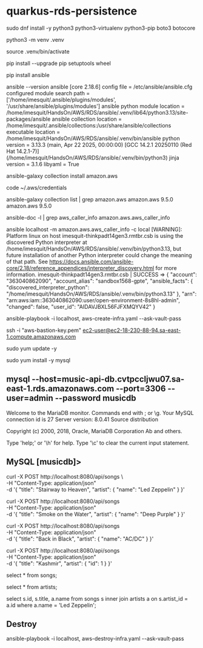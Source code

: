 # quarkus-rds-persistence




sudo dnf install -y python3 python3-virtualenv python3-pip boto3 botocore

python3 -m venv .venv

source .venv/bin/activate

pip install --upgrade pip setuptools wheel

pip install ansible

ansible --version
ansible [core 2.18.6]
  config file = /etc/ansible/ansible.cfg
  configured module search path = ['/home/imesquit/.ansible/plugins/modules', '/usr/share/ansible/plugins/modules']
  ansible python module location = /home/imesquit/HandsOn/AWS/RDS/ansible/.venv/lib64/python3.13/site-packages/ansible
  ansible collection location = /home/imesquit/.ansible/collections:/usr/share/ansible/collections
  executable location = /home/imesquit/HandsOn/AWS/RDS/ansible/.venv/bin/ansible
  python version = 3.13.3 (main, Apr 22 2025, 00:00:00) [GCC 14.2.1 20250110 (Red Hat 14.2.1-7)] (/home/imesquit/HandsOn/AWS/RDS/ansible/.venv/bin/python3)
  jinja version = 3.1.6
  libyaml = True

ansible-galaxy collection install amazon.aws

code ~/.aws/credentials

ansible-galaxy collection list | grep amazon.aws
amazon.aws                               9.5.0  
amazon.aws                               9.5.0


ansible-doc -l | grep aws_caller_info
amazon.aws.aws_caller_info


ansible localhost -m amazon.aws.aws_caller_info -c local
[WARNING]: Platform linux on host imesquit-thinkpadt14gen3.rmtbr.csb is using the discovered Python interpreter at /home/imesquit/HandsOn/AWS/RDS/ansible/.venv/bin/python3.13, but future installation of another Python interpreter
could change the meaning of that path. See https://docs.ansible.com/ansible-core/2.18/reference_appendices/interpreter_discovery.html for more information.
imesquit-thinkpadt14gen3.rmtbr.csb | SUCCESS => {
    "account": "363040862090",
    "account_alias": "sandbox1568-gpte",
    "ansible_facts": {
        "discovered_interpreter_python": "/home/imesquit/HandsOn/AWS/RDS/ansible/.venv/bin/python3.13"
    },
    "arn": "arn:aws:iam::363040862090:user/open-environment-8s8hl-admin",
    "changed": false,
    "user_id": "AIDAVJBXL56FJFXMQYV42"
}


ansible-playbook -i localhost, aws-create-infra.yaml --ask-vault-pass


ssh -i "aws-bastion-key.pem" ec2-user@ec2-18-230-88-94.sa-east-1.compute.amazonaws.com

sudo yum update -y

sudo yum install -y mysql

mysql --host=music-api-db.cvtpccljwu07.sa-east-1.rds.amazonaws.com --port=3306 --user=admin --password musicdb
---
Welcome to the MariaDB monitor.  Commands end with ; or \g.
Your MySQL connection id is 27
Server version: 8.0.41 Source distribution

Copyright (c) 2000, 2018, Oracle, MariaDB Corporation Ab and others.

Type 'help;' or '\h' for help. Type '\c' to clear the current input statement.

MySQL [musicdb]>
---


curl -X POST http://localhost:8080/api/songs \  
  -H "Content-Type: application/json"    
  -d '{
        "title": "Stairway to Heaven",
        "artist": {
          "name": "Led Zeppelin"
        }
      }'

curl -X POST http://localhost:8080/api/songs \
  -H "Content-Type: application/json" \
  -d '{
        "title": "Smoke on the Water",
        "artist": {
          "name": "Deep Purple"
        }
      }'

curl -X POST http://localhost:8080/api/songs \
  -H "Content-Type: application/json" \
  -d '{
        "title": "Back in Black",
        "artist": {
          "name": "AC/DC"
        }
      }'

curl -X POST http://localhost:8080/api/songs \
  -H "Content-Type: application/json" \
  -d '{
        "title": "Kashmir",
        "artist": {
          "id": 1
        }
      }'

select * from songs;

select * from artists;

select s.id, s.title, a.name from songs s inner join artists a on s.artist_id = a.id where a.name = 'Led Zeppelin';


## Destroy

ansible-playbook -i localhost, aws-destroy-infra.yaml --ask-vault-pass